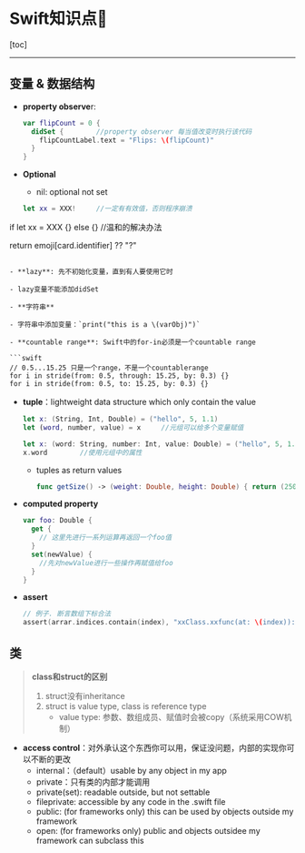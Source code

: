 # Swift知识点🧀️

[toc]

------

## 变量 & 数据结构

- **property observe**r: 

  ```swift
  var flipCount = 0 {
    didSet {        //property observer 每当值改变时执行该代码
      flipCountLabel.text = "Flips: \(flipCount)"
    }
  }
  ```

- **Optional**

  - nil: optional not set
  
  ```swift
  let xx = XXX!		//一定有有效值，否则程序崩溃
if let xx = XXX {} else {}	//温和的解决办法
  
   return emoji[card.identifier] ?? "?"
  ```
  
- **lazy**: 先不初始化变量，直到有人要使用它时

  - lazy变量不能添加didSet
  
- **字符串**

  - 字符串中添加变量：`print("this is a \(varObj)")`

- **countable range**: Swift中的for-in必须是一个countable range

  ```swift
  // 0.5...15.25 只是一个range，不是一个countablerange
  for i in stride(from: 0.5, through: 15.25, by: 0.3) {}
  for i in stride(from: 0.5, to: 15.25, by: 0.3) {}
  ```

- **tuple**：lightweight data structure which only contain the value

  ```swift
  let x: (String, Int, Double) = ("hello", 5, 1.1)
  let (word, number, value) = x		//元组可以给多个变量赋值
  
  let x: (word: String, number: Int, value: Double) = ("hello", 5, 1.1)
  x.word		//使用元组中的属性
  ```

  - tuples as return values

    ```swift
    func getSize() -> (weight: Double, height: Double) { return (250, 80) }
    ```

- **computed property**

  ```swift
  var foo: Double {
    get {
      // 这里先进行一系列运算再返回一个foo值
    }
    set(newValue) {
      //先对newValue进行一些操作再赋值给foo
    }
  }
  ```

- **assert**

  ```swift
  // 例子. 断言数组下标合法
  assert(arrar.indices.contain(index), "xxClass.xxfunc(at: \(index)): chosen index not in arr")	//第二个参数是错误提示消息，可自定义
  ```

  





## 类

> **class和struct的区别**
>
> 1. struct没有inheritance
> 2. struct is value type, class is reference type
>    - value type: 参数、数组成员、赋值时会被copy（系统采用COW机制）

- **access control**：对外承认这个东西你可以用，保证没问题，内部的实现你可以不断的更改
  - internal：（default）usable by any object in my app
  - private：只有类的内部才能调用
  - private(set): readable outside, but not settable
  - fileprivate: accessible by any code in the .swift file
  - public: (for frameworks only) this can be used by objects outside my framework
  - open:  (for frameworks only) public and objects outsidee my framework can subclass this